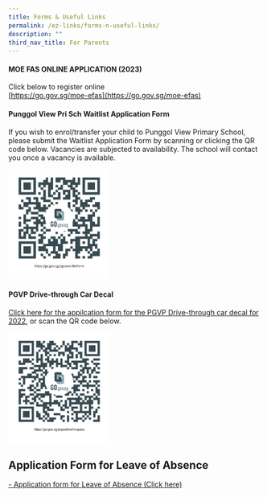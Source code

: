 ```yaml
---
title: Forms & Useful Links
permalink: /ez-links/forms-n-useful-links/
description: ""
third_nav_title: For Parents
---
```

#### MOE FAS ONLINE APPLICATION (2023)&nbsp;

Click below to register online<br>
[https://go.gov.sg/moe-efas](https://go.gov.sg/moe-efas)

#### Punggol View Pri Sch Waitlist Application Form

If you wish to enrol/transfer your child to Punggol View Primary School, please submit the Waitlist Application Form by scanning or clicking the QR code below. Vacancies are subjected to availability. The school will contact you once a vacancy is available.  
  
<img src="/images/PGVPWAITLIST.png" style="width:40%">

#### PGVP Drive-through Car Decal

[Click here for the appilcation form for the PGVP Drive-through car decal for 2022](https://go.gov.sg/pvpsdrivethrupass), or scan the QR code below.  
  
<img src="/images/drivethru22.png" style="width:40%">

Application Form for Leave of Absence
-------------------------------------

[- Application form for Leave of Absence (Click here)](https://go.gov.sg/applicationformforleaveofabsence)